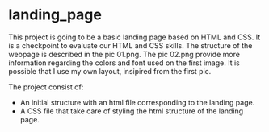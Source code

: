 # landing_page
This project is going to be a basic landing page based on HTML and CSS. It is a checkpoint to evaluate our HTML and CSS skills. The structure of the webpage is described in the pic 01.png. The pic 02.png provide more information regarding the colors and font used on the first image. It is possible that I use my own layout, insipired from the first pic.

The project consist of:

* An initial structure with an html file corresponding to the landing page.
* A CSS file that take care of styling the html structure of the landing page.
